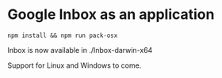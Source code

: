 # Google Inbox as an application

```
npm install && npm run pack-osx
```

Inbox is now available in ./Inbox-darwin-x64

Support for Linux and Windows to come.
